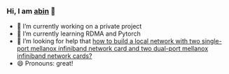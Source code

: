 ### Hi, I am <a href="https://cnblogs.com/sctb" target="_blank">abin</a> 👋

- 🔭 I’m currently working on a private project
- 🌱 I’m currently learning RDMA and Pytorch
- 🤔 I’m looking for help that <a href="https://community.mellanox.com/s/question/0D51T00007dZPEJSA4/how-to-configure-two-singleport-cards-and-one-dualport-card-as-a-local-network" target="_blank">how to build a local network with two single-port mellanox infiniband network card and two dual-port mellanox infiniband network cards?</a>
- 😄 Pronouns: great!

<!--
**sctb512/sctb512** is a ✨ _special_ ✨ repository because its `README.md` (this file) appears on your GitHub profile.

Here are some ideas to get you started:

- 🔭 I’m currently working on ...
- 🌱 I’m currently learning ...
- 👯 I’m looking to collaborate on ...
- 🤔 I’m looking for help with ...
- 💬 Ask me about ...
- 📫 How to reach me: ...
- 😄 Pronouns: ...
- ⚡ Fun fact: ...
-->

